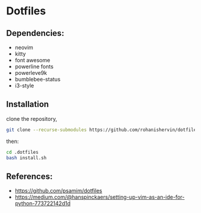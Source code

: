 # Dotfiles

## Dependencies:
 - neovim
 - kitty
 - font awesome 
 - powerline fonts
 - powerleve9k
 - bumblebee-status
 - i3-style

## Installation
clone the repository, 
```bash
git clone --recurse-submodules https://github.com/rohanishervin/dotfiles.git
```


then:

```bash
cd .dotfiles
bash install.sh
```

## References:
 - https://github.com/psamim/dotfiles
 - https://medium.com/@hanspinckaers/setting-up-vim-as-an-ide-for-python-773722142d1d
